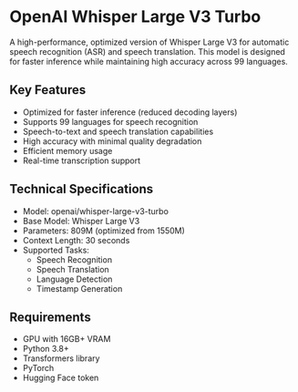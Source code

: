 # OpenAI Whisper Large V3 Turbo

A high-performance, optimized version of Whisper Large V3 for automatic speech recognition (ASR) and speech translation. This model is designed for faster inference while maintaining high accuracy across 99 languages.

## Key Features
- Optimized for faster inference (reduced decoding layers)
- Supports 99 languages for speech recognition
- Speech-to-text and speech translation capabilities
- High accuracy with minimal quality degradation
- Efficient memory usage
- Real-time transcription support

## Technical Specifications
- Model: openai/whisper-large-v3-turbo
- Base Model: Whisper Large V3
- Parameters: 809M (optimized from 1550M)
- Context Length: 30 seconds
- Supported Tasks:
  - Speech Recognition
  - Speech Translation
  - Language Detection
  - Timestamp Generation

## Requirements
- GPU with 16GB+ VRAM
- Python 3.8+
- Transformers library
- PyTorch
- Hugging Face token


